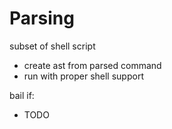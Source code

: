 Parsing
=======

subset of shell script

* create ast from parsed command
* run with proper shell support

bail if:
* TODO
